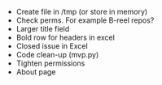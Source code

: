  - Create file in /tmp (or store in memory)
 - Check perms. For example B-reel repos?
 - Larger title field
 - Bold row for headers in excel
 - Closed issue in Excel
 - Code clean-up (mvp.py)
 - Tighten permissions
 - About page
